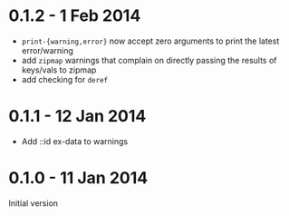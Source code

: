 # 0.1.2 - 1 Feb 2014

- `print-{warning,error}` now accept zero arguments to print the latest error/warning
- add `zipmap` warnings that complain on directly passing the results of keys/vals
  to zipmap
- add checking for `deref`

# 0.1.1 - 12 Jan 2014

- Add ::id ex-data to warnings

# 0.1.0 - 11 Jan 2014

Initial version
